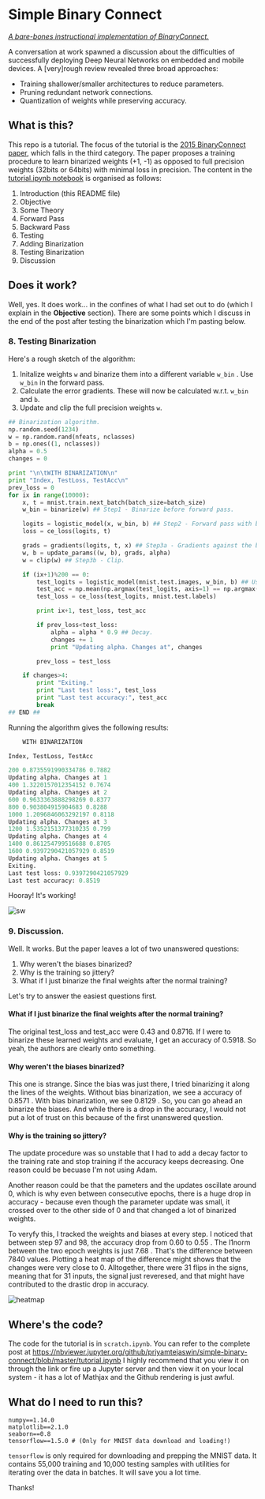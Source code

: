 # Simple Binary Connect

*[A bare-bones instructional implementation of BinaryConnect.](https://nbviewer.jupyter.org/github/priyamtejaswin/simple-binary-connect/blob/master/tutorial.ipynb)*

A conversation at work spawned a discussion about the difficulties of successfully deploying Deep Neural Networks on embedded and mobile devices. A [very]rough review revealed three broad approaches:
- Training shallower/smaller architectures to reduce parameters.
- Pruning redundant network connections.
- Quantization of weights while preserving accuracy.

## What is this?

This repo is a tutorial. The focus of the tutorial is the [2015 BinaryConnect paper](https://arxiv.org/pdf/1511.00363), which falls in the third category. The paper proposes a training procedure to learn binarized weights (+1, -1) as opposed to full precision weights (32bits or 64bits) with minimal loss in precision.
The content in the [tutorial.ipynb notebook](https://nbviewer.jupyter.org/github/priyamtejaswin/simple-binary-connect/blob/master/tutorial.ipynb) is organised as follows:

1. Introduction (this README file)
2. Objective
3. Some Theory
4. Forward Pass
5. Backward Pass
6. Testing
7. Adding Binarization
8. Testing Binarization
9. Discussion

## Does it work?

Well, yes. It does work... in the confines of what I had set out to do (which I explain in the **Objective** section). There are some points which I discuss in the end of the post after testing the binarization which I'm pasting below.

### 8. Testing Binarization

Here's a rough sketch of the algorithm:

1. Initalize weights `w` and  binarize them into a different variable `w_bin` . Use `w_bin` in the forward pass.
2. Calculate the error gradients. These will now be calculated w.r.t. `w_bin` and `b`.
3. Update and clip the full precision weights `w`.

```python
## Binarization algorithm.
np.random.seed(1234)
w = np.random.rand(nfeats, nclasses)
b = np.ones((1, nclasses))
alpha = 0.5
changes = 0

print "\n\tWITH BINARIZATION\n"
print "Index, TestLoss, TestAcc\n"
prev_loss = 0
for ix in range(10000):
    x, t = mnist.train.next_batch(batch_size=batch_size)
    w_bin = binarize(w) ## Step1 - Binarize before forward pass.

    logits = logistic_model(x, w_bin, b) ## Step2 - Forward pass with binarized weights.
    loss = ce_loss(logits, t)

    grads = gradients(logits, t, x) ## Step3a - Gradients against the binarized weights.
    w, b = update_params((w, b), grads, alpha)
    w = clip(w) ## Step3b - Clip.

    if (ix+1)%200 == 0:
        test_logits = logistic_model(mnist.test.images, w_bin, b) ## Use binarized weights.
        test_acc = np.mean(np.argmax(test_logits, axis=1) == np.argmax(mnist.test.labels, axis=1))
        test_loss = ce_loss(test_logits, mnist.test.labels)

        print ix+1, test_loss, test_acc

        if prev_loss<test_loss:
            alpha = alpha * 0.9 ## Decay.
            changes += 1
            print "Updating alpha. Changes at", changes

        prev_loss = test_loss

    if changes>4:
        print "Exiting."
        print "Last test loss:", test_loss
        print "Last test accuracy:", test_acc
        break
## END ##
```

Running the algorithm gives the following results:

```python
	WITH BINARIZATION

Index, TestLoss, TestAcc

200 0.8735591990334786 0.7882
Updating alpha. Changes at 1
400 1.3220157012354152 0.7674
Updating alpha. Changes at 2
600 0.9633363888298269 0.8377
800 0.903804915904683 0.8288
1000 1.2096846063292197 0.8118
Updating alpha. Changes at 3
1200 1.5352151377310235 0.799
Updating alpha. Changes at 4
1400 0.861254799516688 0.8705
1600 0.9397290421057929 0.8519
Updating alpha. Changes at 5
Exiting.
Last test loss: 0.9397290421057929
Last test accuracy: 0.8519
```

Hooray! It's working!

![sw](https://i.imgur.com/kRFPzKE.gif)

### 9. Discussion.

Well. It works. But the paper leaves a lot of two unanswered questions:

1. Why weren't the biases binarized?
2. Why is the training so jittery?
3. What if I just binarize the final weights after the normal training?

Let's try to answer the easiest questions first.

#### What if I just binarize the final weights after the normal training?

The original test_loss and test_acc were 0.43 and 0.8716. If I were to binarize these learned weights and evaluate, I get an accuracy of 0.5918. So yeah, the authors are clearly onto something.



#### Why weren't the biases binarized?

This one is strange. Since the bias was just there, I tried binarizing it along the lines of the weights. Without bias binarization, we see a accuracy of 0.8571 . With bias binarization, we see 0.8129 . So, you can go ahead an binarize the biases. And while there is a drop in the accuracy, I would not put a lot of trust on this because of the first unanswered question.



#### Why is the training so jittery?

The update procedure was so unstable that I had to add a decay factor to the training rate and stop training if the accuracy keeps decreasing.  One reason could be becuase I'm not using Adam.

Another reason could be that the pameters and the updates oscillate around 0, which is why even between consecutive epochs, there is a huge drop in accuracy - because even though the parameter update was small, it crossed over to the other side of 0 and that changed a lot of binarized weights.

To veryfy this, I tracked the weights and biases at every step. I noticed that between step 97 and 98, the accuracy drop from 0.60 to 0.55 . The l1norm between the two epoch weights is just 7.68 . That's the difference between 7840 values. Plotting a heat map of the difference might shows that the changes were very close to 0. Alltogether, there were 31 flips in the signs, meaning that for 31 inputs, the signal just reveresed, and that might have contributed to the drastic drop in accuracy.

![heatmap](media/diff_heatmap.png)


## Where's the code?

The code for the tutorial is in `scratch.ipynb`. You can refer to the complete post at https://nbviewer.jupyter.org/github/priyamtejaswin/simple-binary-connect/blob/master/tutorial.ipynb    I highly recommend that you view it on through the link or fire up a Jupyter server and then view it on your local system - it has a lot of Mathjax and the Github rendering is just awful.

## What do I need to run this?

```
numpy==1.14.0
matplotlib==2.1.0
seaborn==0.8
tensorflow==1.5.0 # (Only for MNIST data download and loading!)
```
`tensorflow` is only required for downloading and prepping the MNIST data. It contains 55,000 training and 10,000 testing samples with utilities for iterating over the data in batches. It will save you a lot time.

Thanks!
